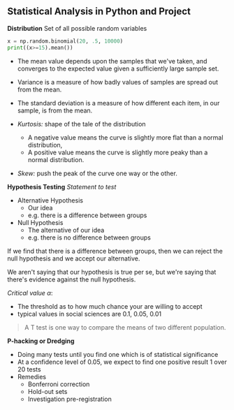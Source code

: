 ## Statistical Analysis in Python and Project
**Distribution**
Set of all possible random variables

```Python
x = np.random.binomial(20, .5, 10000)
print((x>=15).mean())
```

- The mean value depends upon the samples that we've taken, and converges to the expected value given a sufficiently large sample set.

- Variance is a measure of how badly values of samples are spread out from the mean.

- The standard deviation is a measure of how different each item, in our sample, is from the mean.

- *Kurtosis:* shape of the tale of the distribution
  - A negative value means the curve is slightly more flat than a normal distribution,
  - A positive value means the curve is slightly more peaky than a normal distribution.
- *Skew:* push the peak of the curve one way or the other.

**Hypothesis Testing**
*Statement to test*
- Alternative Hypothesis
  - Our idea
  - e.g. there is a difference between groups
- Null Hypothesis
  - The alternative of our idea
  - e.g. there is no difference between groups

If we find that there is a difference between groups, then we can reject the null hypothesis and we accept our alternative.

We aren't saying that our hypothesis is true per se, but we're saying that there's evidence against the null hypothesis.

*Critical value $\alpha$*:
- The threshold as to how much chance your are willing to accept
- typical values in social sciences are 0.1, 0.05, 0.01

> A T test is one way to compare the means of two different population.

**P-hacking or Dredging**
- Doing many tests until you find one which is of statistical significance
- At a confidence level of 0.05, we expect to find one positive result 1 over 20 tests
- Remedies
  - Bonferroni correction
  - Hold-out sets
  - Investigation pre-registration
  
